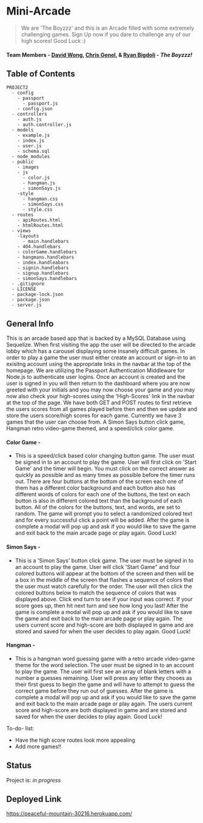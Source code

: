 # Mini-Arcade
> We are 'The Boyzzz' and this is an Arcade filled with some extremely challenging games. Sign Up now if you dare to challenge any of our high scores! Good Luck :)

#### Team Members - [David Wong](https://github.com/blmlol "David's Github Page"), [Chris Genel](https://github.com/cgenel "Chris's Github Page"), & [Ryan Bigdoli](https://github.com/Ryan-Bidgoli "Ryan's Github Page")  - *The Boyzzz!*

## Table of Contents

```
PROJECT2
  - config
    - passport
      - passport.js
    - config.json
  - controllers
    - auth.js
    - auth.controller.js
  - models
    - example.js
    - index.js
    - user.js
    - schema.sql
  - node_modules
  - public
    - images
    - js
      - color.js
      - hangman.js
      - simonSays.js
    -style
      - hangman.css
      - simonSays.css
      - style.css
  - routes
    - apiRoutes.html
    - htmlRoutes.html
  - views
    -layouts
      - main.handlebars
    - 404.handlebars
    - colorGame.handlebars
    - hangmans.handlebars
    - index.handleabars
    - signin.handlebars
    - signup.handlebars
    - simonSays.handlebars
  - .gitignore
  - LICENSE
  - package-lock.json
  - package.json
  - server.js
```

## General Info
This is an arcade based app that is backed by a MySQL Database using Sequelize. When first visiting the app the user will be directed to the arcade lobby which has a carousel displaying some insanely difficult games. In order to play a game the user must either create an account or sign-in to an exisitng account using the appropriate links in the navbar at the top of the homepage. We are utilizing the Passport Authentication Middleware for Node.js to authenticate user logins. Once an account is created and the user is signed in you will then return to the dashboard where you are now greeted with your initials and you may now choose your game and you may now also check your high-scores using the 'High-Scores' link in the navbar at the top of the page. We have both GET and POST routes to first retrieve the users scores from all games played before then and then we update and store the users score/high scores for each game. Currently we have 3 games that the user can choose from. A Simon Says button click game, Hangman retro video-game themed, and a speed/click color game.

#### Color Game -
  * This is a speed/click based color changing button game. The user must be signed in to an account to play the game. User will first click on 'Start Game' and the timer will begin. You must click on the correct answer as quickly as possible and as many times as possible before the timer runs out. There are four buttons at the bottom of the screen each one of them has a different color background and each button also has different words of colors for each one of the buttons, the text on each button is also in different colored text than the background of each button. All of the colors for the buttons, text, and words, are set to random. The game will prompt you to select a randomized colored text and for every successful click a point will be added. After the game is complete a modal will pop up and ask if you would like to save the game and exit back to the main arcade page or play again. Good Luck!

#### Simon Says -
  * This is a 'Simon Says' button click game. The user must be signed in to an account to play the game. User will click 'Start Game" and four colored buttons will appear at the bottom of the screen and then will be a box in the middle of the screen that flashes a sequence of colors that the user must watch carefully for the order. The user will then click the colored buttons below to match the sequence of colors that was displayed above. Click end turn to see if your input was correct. If your score goes up, then hit next turn and see how long you last! After the game is complete a modal will pop up and ask if you would like to save the game and exit back to the main arcade page or play again. The users current score and high-score are both displayed in game and are stored and saved for when the user decides to play again. Good Luck!

#### Hangman -
  * This is a hangman word guessing game with a retro arcade video-game theme for the word selection. The user must be signed in to an account to play the game. The user will first see an array of blank letters with a number a guesses remaining. User will press any letter they chooes as their first guess to begin the game and will have to attempt to guess the correct game before they run out of guesses. After the game is complete a modal will pop up and ask if you would like to save the game and exit back to the main arcade page or play again. The users current score and high-score are both displayed in game and are stored and saved for when the user decides to play again. Good Luck!

To-do- list:
* Have the high score routes look more appealing
* Add more games!!

## Status
Project is: _in progress_

## Deployed Link
https://peaceful-mountain-30216.herokuapp.com/
